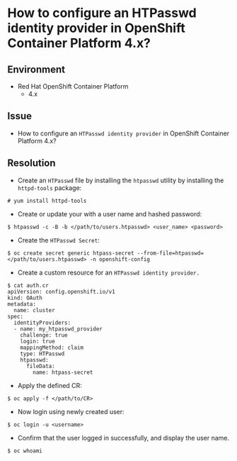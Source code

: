 # How to configure an HTPasswd identity provider in OpenShift Container Platform 4.x?

## Environment

- Red Hat OpenShift Container Platform
  - 4.x

## Issue

- How to configure an `HTPasswd identity provider` in OpenShift Container Platform 4.x?

## Resolution

- Create an `HTPasswd` file by installing the `htpasswd` utility by installing the `httpd-tools` package:

```
# yum install httpd-tools
```

- Create or update your with a user name and hashed password:

```
$ htpasswd -c -B -b </path/to/users.htpasswd> <user_name> <password>
```

- Create the `HTPasswd Secret`:

```
$ oc create secret generic htpass-secret --from-file=htpasswd=</path/to/users.htpasswd> -n openshift-config
```

- Create a custom resource for an `HTPasswd identity provider.`

```
$ cat auth.cr
apiVersion: config.openshift.io/v1
kind: OAuth
metadata:
  name: cluster
spec:
  identityProviders:
  - name: my_htpasswd_provider 
    challenge: true 
    login: true 
    mappingMethod: claim 
    type: HTPasswd
    htpasswd:
      fileData:
        name: htpass-secret 
```

- Apply the defined CR:

```
$ oc apply -f </path/to/CR>
```

- Now login using newly created user:

```
$ oc login -u <username>
```

- Confirm that the user logged in successfully, and display the user name.

```
$ oc whoami
```
